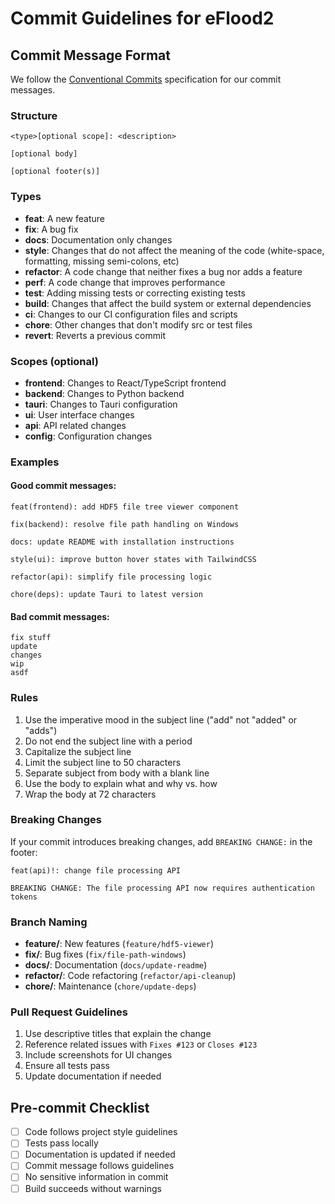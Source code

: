 # Commit Guidelines for eFlood2

## Commit Message Format

We follow the [Conventional Commits](https://www.conventionalcommits.org/) specification for our commit messages.

### Structure

```
<type>[optional scope]: <description>

[optional body]

[optional footer(s)]
```

### Types

- **feat**: A new feature
- **fix**: A bug fix
- **docs**: Documentation only changes
- **style**: Changes that do not affect the meaning of the code (white-space, formatting, missing semi-colons, etc)
- **refactor**: A code change that neither fixes a bug nor adds a feature
- **perf**: A code change that improves performance
- **test**: Adding missing tests or correcting existing tests
- **build**: Changes that affect the build system or external dependencies
- **ci**: Changes to our CI configuration files and scripts
- **chore**: Other changes that don't modify src or test files
- **revert**: Reverts a previous commit

### Scopes (optional)

- **frontend**: Changes to React/TypeScript frontend
- **backend**: Changes to Python backend
- **tauri**: Changes to Tauri configuration
- **ui**: User interface changes
- **api**: API related changes
- **config**: Configuration changes

### Examples

#### Good commit messages:

```
feat(frontend): add HDF5 file tree viewer component

fix(backend): resolve file path handling on Windows

docs: update README with installation instructions

style(ui): improve button hover states with TailwindCSS

refactor(api): simplify file processing logic

chore(deps): update Tauri to latest version
```

#### Bad commit messages:

```
fix stuff
update
changes
wip
asdf
```

### Rules

1. Use the imperative mood in the subject line ("add" not "added" or "adds")
2. Do not end the subject line with a period
3. Capitalize the subject line
4. Limit the subject line to 50 characters
5. Separate subject from body with a blank line
6. Use the body to explain what and why vs. how
7. Wrap the body at 72 characters

### Breaking Changes

If your commit introduces breaking changes, add `BREAKING CHANGE:` in the footer:

```
feat(api)!: change file processing API

BREAKING CHANGE: The file processing API now requires authentication tokens
```

### Branch Naming

- **feature/**: New features (`feature/hdf5-viewer`)
- **fix/**: Bug fixes (`fix/file-path-windows`)
- **docs/**: Documentation (`docs/update-readme`)
- **refactor/**: Code refactoring (`refactor/api-cleanup`)
- **chore/**: Maintenance (`chore/update-deps`)

### Pull Request Guidelines

1. Use descriptive titles that explain the change
2. Reference related issues with `Fixes #123` or `Closes #123`
3. Include screenshots for UI changes
4. Ensure all tests pass
5. Update documentation if needed

## Pre-commit Checklist

- [ ] Code follows project style guidelines
- [ ] Tests pass locally
- [ ] Documentation is updated if needed
- [ ] Commit message follows guidelines
- [ ] No sensitive information in commit
- [ ] Build succeeds without warnings
